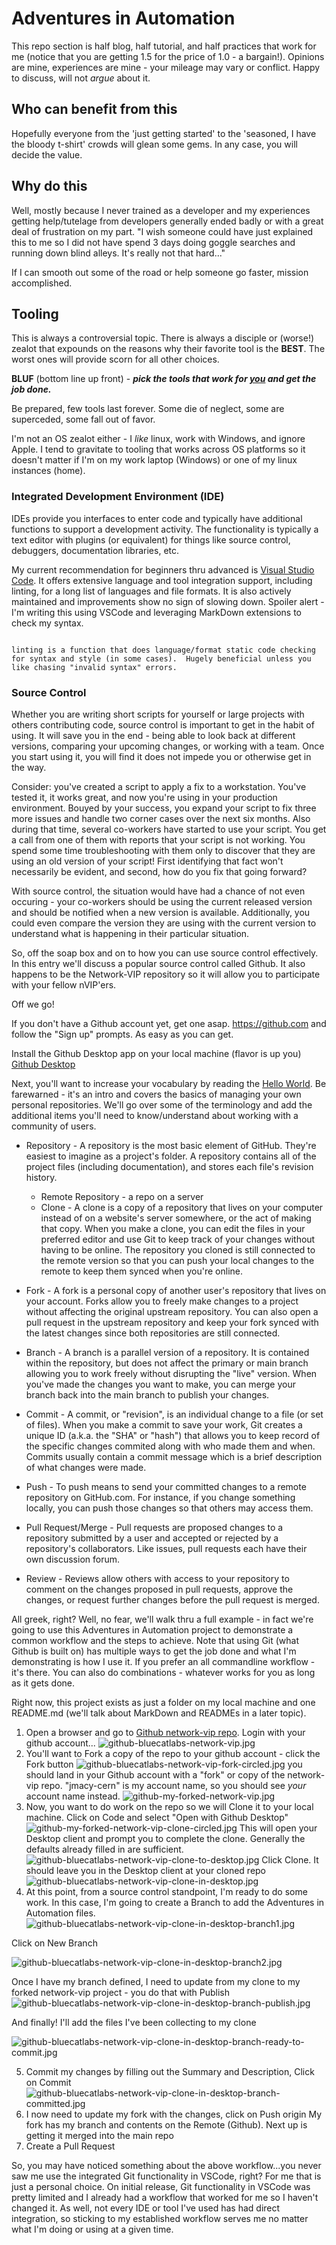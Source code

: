 # Adventures in Automation

This repo section is half blog, half tutorial, and half practices that work for me (notice that you are getting 1.5 for the price of 1.0 - a bargain!).  Opinions are mine, experiences are mine - your mileage may vary or conflict.  Happy to discuss, will not *argue* about it.

## Who can benefit from this

Hopefully everyone from the 'just getting started' to the 'seasoned, I have the bloody t-shirt' crowds will glean some gems.  In any case, you will decide the value.

## Why do this

Well, mostly because I never trained as a developer and my experiences getting help/tutelage from developers generally ended badly or with a great deal of frustration on my part.
"I wish someone could have just explained this to me so I did not have spend 3 days doing goggle searches and running down blind alleys.  It's really not that hard..."

If I can smooth out some of the road or help someone go faster, mission accomplished.

## Tooling

This is always a controversial topic.  There is always a disciple or (worse!) zealot that expounds on the reasons why their favorite tool is the **BEST**.  The worst ones will provide scorn for all other choices.

**BLUF** (bottom line up front) - ***pick the tools that work for <ins>you</ins> and get the job done.***

Be prepared, few tools last forever.  Some die of neglect, some are superceded, some fall out of favor.

I'm not an OS zealot either - I *like* linux, work with Windows, and ignore Apple.  I tend to gravitate to tooling that works across OS platforms so it doesn't matter if I'm on my work laptop (Windows) or one of my linux instances (home).

### Integrated Development Environment (IDE)

IDEs provide you interfaces to enter code and typically have additional functions to support a development activity.  The functionality is typically a text editor with plugins (or equivalent) for things like source control, debuggers, documentation libraries, etc.

My current recommendation for beginners thru advanced is [Visual Studio Code](https://code.visualstudio.com/).  It offers extensive language and tool integration support, including linting, for a long list of languages and file formats.  It is also actively maintained and improvements show no sign of slowing down.  Spoiler alert - I'm writing this using VSCode and leveraging MarkDown extensions to check my syntax.

```text

linting is a function that does language/format static code checking for syntax and style (in some cases).  Hugely beneficial unless you like chasing "invalid syntax" errors.

```

### Source Control

Whether you are writing short scripts for yourself or large projects with others contributing code, source control is important to get in the habit of using.  It will save you in the end - being able to look back at different versions, comparing your upcoming changes, or working with a team.  Once you start using it, you will find it does not impede you or otherwise get in the way.

Consider: you've created a script to apply a fix to a workstation.  You've tested it, it works great, and now you're using in your production environment.  Bouyed by your success, you expand your script to fix three more issues and handle two corner cases over the next six months.  Also during that time, several co-workers have started to use your script.  You get a call from one of them with reports that your script is not working.  You spend some time troubleshooting with them only to discover that they are using an old version of your script!  First identifying that fact won't necessarily be evident, and second, how do you fix that going forward?

With source control, the situation would have had a chance of not even occuring - your co-workers should be using the current released version and should be notified when a new version is available.  Additionally, you could even compare the version they are using with the current version to understand what is happening in their particular situation.

So, off the soap box and on to how you can use source control effectively.  In this entry we'll discuss a popular source control called Github.  It also happens to be the Network-VIP repository so it will allow you to participate with your fellow nVIP'ers.

Off we go!

If you don't have a Github account yet, get one asap.  https://github.com and follow the "Sign up" prompts.  As easy as you can get.

Install the Github Desktop app on your local machine (flavor is up you) [Github Desktop](https://desktop.github.com/)

Next, you'll want to increase your vocabulary by reading the [Hello World](https://guides.github.com/activities/hello-world/).  Be farewarned - it's an intro and covers the basics of managing your own personal repositories.  We'll go over some of the terminology and add the additional items you'll need to know/understand about working with a community of users.

* Repository - A repository is the most basic element of GitHub. They're easiest to imagine as a project's folder. A repository contains all of the project files (including documentation), and stores each file's revision history.
  * Remote Repository - a repo on a server
  * Clone - A clone is a copy of a repository that lives on your computer instead of on a website's server somewhere, or the act of making that copy. When you make a clone, you can edit the files in your preferred editor and use Git to keep track of your changes without having to be online. The repository you cloned is still connected to the remote version so that you can push your local changes to the remote to keep them synced when you're online.

* Fork - A fork is a personal copy of another user's repository that lives on your account. Forks allow you to freely make changes to a project without affecting the original upstream repository. You can also open a pull request in the upstream repository and keep your fork synced with the latest changes since both repositories are still connected.

* Branch - A branch is a parallel version of a repository. It is contained within the repository, but does not affect the primary or main branch allowing you to work freely without disrupting the "live" version. When you've made the changes you want to make, you can merge your branch back into the main branch to publish your changes.

* Commit - A commit, or "revision", is an individual change to a file (or set of files). When you make a commit to save your work, Git creates a unique ID (a.k.a. the "SHA" or "hash") that allows you to keep record of the specific changes commited along with who made them and when. Commits usually contain a commit message which is a brief description of what changes were made.

* Push - To push means to send your committed changes to a remote repository on GitHub.com. For instance, if you change something locally, you can push those changes so that others may access them.

* Pull Request/Merge - Pull requests are proposed changes to a repository submitted by a user and accepted or rejected by a repository's collaborators. Like issues, pull requests each have their own discussion forum.

* Review - Reviews allow others with access to your repository to comment on the changes proposed in pull requests, approve the changes, or request further changes before the pull request is merged.

All greek, right?  Well, no fear, we'll walk thru a full example - in fact we're going to use this Adventures in Automation project to demonstrate a common workflow and the steps to achieve.  Note that using Git (what Github is built on) has multiple ways to get the job done and what I'm demonstrating is how I use it.  If you prefer an all commandline workflow - it's there.  You can also do combinations - whatever works for you as long as it gets done.

Right now, this project exists as just a folder on my local machine and one <span>README.md</span> (we'll talk about MarkDown and READMEs in a later topic).

1. Open a browser and go to [Github network-vip repo](https://github.com/bluecatlabs/network-vip).  Login with your github account...
![github-bluecatlabs-network-vip.jpg](github-pics/github-bluecatlabs-network-vip.jpg)
2. You'll want to Fork a copy of the repo to your github account - click the Fork button
![github-bluecatlabs-network-vip-fork-circled.jpg](github-pics/github-bluecatlabs-network-vip-fork-circled.jpg)
you should land in your Github account with a "fork" or copy of the network-vip repo.  "jmacy-cern" is my account name, so you should see *your* account name instead.
![github-my-forked-network-vip.jpg](github-pics/github-my-forked-network-vip.jpg)
3. Now, you want to do work on the repo so we will Clone it to your local machine.  Click on Code and select "Open with Github Desktop"
![github-my-forked-network-vip-clone-circled.jpg](github-pics/github-my-forked-network-vip-clone-circled.jpg)
This will open your Desktop client and prompt you to complete the clone.  Generally the defaults already filled in are sufficient.
![github-bluecatlabs-network-vip-clone-to-desktop.jpg](github-pics/github-bluecatlabs-network-vip-clone-to-desktop.jpg)
Click Clone.  It should leave you in the Desktop client at your cloned repo
![github-bluecatlabs-network-vip-clone-in-desktop.jpg](github-pics/github-bluecatlabs-network-vip-clone-in-desktop.jpg)
4. At this point, from a source control standpoint, I'm ready to do some work.  In this case, I'm going to create a Branch to add the Adventures in Automation files.
![github-bluecatlabs-network-vip-clone-in-desktop-branch1.jpg](github-pics/github-bluecatlabs-network-vip-clone-in-desktop-branch1.jpg)

Click on New Branch

![github-bluecatlabs-network-vip-clone-in-desktop-branch2.jpg](github-pics/github-bluecatlabs-network-vip-clone-in-desktop-branch2.jpg)

Once I have my branch defined, I need to update from my clone to my forked network-vip project - you do that with Publish
![github-bluecatlabs-network-vip-clone-in-desktop-branch-publish.jpg](github-pics/github-bluecatlabs-network-vip-clone-in-desktop-branch-publish.jpg)

And finally! I'll add the files I've been collecting to my clone

![github-bluecatlabs-network-vip-clone-in-desktop-branch-ready-to-commit.jpg](github-pics/github-bluecatlabs-network-vip-clone-in-desktop-branch-ready-to-commit.jpg)

5. Commit my changes by filling out the Summary and Description, Click on Commit
![github-bluecatlabs-network-vip-clone-in-desktop-branch-committed.jpg](github-pics/github-bluecatlabs-network-vip-clone-in-desktop-branch-ready-to-committed.jpg)
6. I now need to update my fork with the changes, click on Push origin
My fork has my branch and contents on the Remote (Github).  Next up is getting it merged into the main repo
7. Create a Pull Request

So, you may have noticed something about the above workflow...you never saw me use the integrated Git functionality in VSCode, right?  For me that is just a personal choice.  On initial release, Git functionality in VSCode was pretty limited and I already had a workflow that worked for me so I haven't changed it.  As well, not every IDE or tool I've used has had direct integration, so sticking to my established workflow serves me no matter what I'm doing or using at a given time.